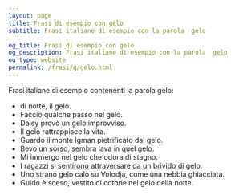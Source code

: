 ```yaml
---
layout: page
title: Frasi di esempio con gelo 
subtitle: Frasi italiane di esempio con la parola  gelo

og_title: Frasi di esempio con gelo 
og_description: Frasi italiane di esempio con la parola  gelo
og_type: website
permalink: /frasi/g/gelo.html
---
```


Frasi italiane di esempio contenenti la parola gelo:


- di notte, il gelo.
- Faccio qualche passo nel gelo.
- Daisy provò un gelo improvviso.
- Il gelo rattrappisce la vita.
- Guardo il monte Igman pietrificato dal gelo.
- Bevo un sorso, sembra lava in quel gelo.
- Mi immergo nel gelo che odora di stagno.
- I ragazzi si sentirono attraversare da un brivido di gelo.
- Uno strano gelo calò su Volodja, come una nebbia ghiacciata.
- Guido è sceso, vestito di cotone nel gelo della notte.

